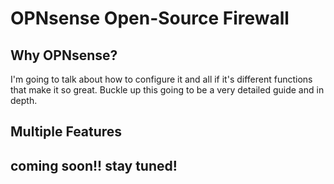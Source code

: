 # OPNsense Open-Source Firewall


## Why OPNsense?
I'm going to talk about how to configure it and all if it's different functions that make it so great. Buckle up this going to be a very detailed guide and in depth.

## Multiple Features

## coming soon!! stay tuned!
